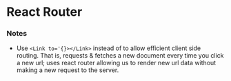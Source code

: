 # React Router

### Notes

+ Use `<Link to='{}></Link>` instead of <a href={}></a> to allow efficient client side routing. That is, <a> requests & fetches a new document every time you click a new url; <link> uses react router allowing us to render new url data without making a new request to the server.
